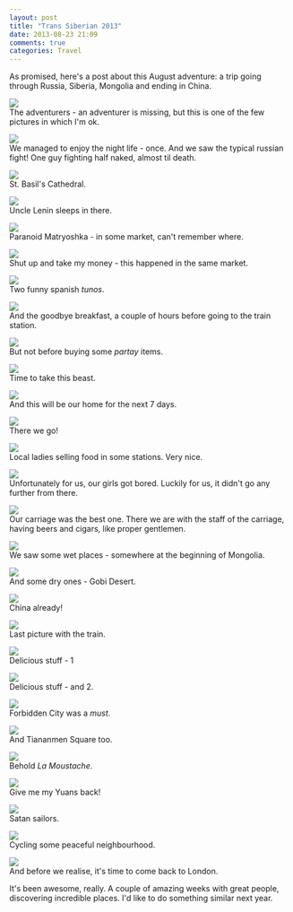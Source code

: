 ```yaml
---
layout: post
title: "Trans Siberian 2013"
date: 2013-08-23 21:09
comments: true
categories: Travel
---
```


As promised, here's a post about this August adventure: a trip going through Russia, Siberia, Mongolia and ending in China.

![](https://lh4.googleusercontent.com/-mCXmvnHTBJA/UhZ-MFSUF_I/AAAAAAAALj0/_btv84nweHo/w660/P8040494.JPG)  
The adventurers - an adventurer is missing, but this is one of the few pictures in which I'm ok.

![](https://lh4.googleusercontent.com/-m3QwgWAnkUI/UhKz-VXnJiI/AAAAAAAAFQo/JYLiiq4aZAQ/w660/P8030475.JPG)  
We managed to enjoy the night life - once. And we saw the typical russian fight! One guy fighting half naked, almost til death.

![](https://lh5.googleusercontent.com/-EX1ygtOY18U/Ug-9xPxF04I/AAAAAAAAKE4/D8YYoMplTjY/w660/IMG_20130804_124842.jpg)  
St. Basil's Cathedral.

![](https://lh5.googleusercontent.com/-AyGdd3y5LxE/UhCBxec15aI/AAAAAAAAKyg/PGpJ_Yn60HQ/w660/IMG_20130804_133625.jpg)  
Uncle Lenin sleeps in there.

![](https://lh4.googleusercontent.com/-rBWu0N2q2sw/UhaB-yhPDFI/AAAAAAAALkQ/bGKGOAR2g1E/w660/P8040570.JPG)  
Paranoid Matryoshka - in some market, can't remember where.

![](https://lh4.googleusercontent.com/-YQ66QHLGgo4/Ug_EhNmpbRI/AAAAAAAAKOQ/nGqLUsoH4m8/w660/IMG_20130805_143331.jpg)  
Shut up and take my money - this happened in the same market.

![](https://lh3.googleusercontent.com/-LvBitvwd0oY/UhaB_NLT0sI/AAAAAAAALkU/vbvdUVzc1_Y/w660/P8050821.JPG)  
Two funny spanish _tunos_.

![](https://lh3.googleusercontent.com/-cQdSl7NRn3o/UhaB-yauaSI/AAAAAAAALkY/NvSManMBsGE/w660/P8060881.JPG)  
And the goodbye breakfast, a couple of hours before going to the train station.

![](https://lh3.googleusercontent.com/-xQf1FiykvMs/UhaFAWfSHMI/AAAAAAAALks/hlS11rNL1jo/w660/P8060930.JPG)    
But not before buying some _partay_ items.

![](https://lh5.googleusercontent.com/-_hpukxKj9dA/UhaFA33eiFI/AAAAAAAALk0/bPMKH7trTKs/w660/P8081144.JPG)  
Time to take this beast.

![](https://lh3.googleusercontent.com/-o_Iy5kzawFM/UhaFBMWjOqI/AAAAAAAALlI/m_lJPo04d44/w660/P8081160.JPG)  
And this will be our home for the next 7 days.

![](https://lh4.googleusercontent.com/-GhYSFbojUxg/UhaFCHjgvmI/AAAAAAAALlY/oh5dqOa6r04/w660/P8091285.JPG)  
There we go!

![](https://lh4.googleusercontent.com/-ZWpgKF4x5Tg/UhaFB2hJwII/AAAAAAAALlQ/T4MnxYOZVcU/w660/P8091195.JPG)  
Local ladies selling food in some stations. Very nice.

![](https://lh4.googleusercontent.com/-ZGbjknIK2W0/UhaFBZdtC_I/AAAAAAAALlA/NBhPMwPhWts/w660/P8081182.JPG)  
Unfortunately for us, our girls got bored. Luckily for us, it didn't go any further from there.

![](https://lh5.googleusercontent.com/-8ZFBjThcEkk/UhaFCf7Oj1I/AAAAAAAALlg/uPMv7lynKyw/w660/P8101559.JPG)  
Our carriage was the best one. There we are with the staff of the carriage, having beers and cigars, like proper gentlemen.

![](https://lh4.googleusercontent.com/-nAIzVCg1qB0/UhaFCwjvyVI/AAAAAAAALlo/NIvUB4GbhLA/w660/P8111586.JPG)  
We saw some wet places - somewhere at the beginning of Mongolia.

![](https://lh4.googleusercontent.com/-7e4gDVs3ILg/UhaFDMaMrmI/AAAAAAAALlw/X_eiKeguzSE/w660/P8111624.JPG)  
And some dry ones - Gobi Desert.

![](https://lh6.googleusercontent.com/-6EXBbNG7JMM/UhaFDrGq60I/AAAAAAAALl4/ARpbi7s91e8/w660/P8121732.JPG)  
China already!

![](https://lh5.googleusercontent.com/-GRky_g17f-A/UhaJj4ESk5I/AAAAAAAALmc/GEE4dlGkxXI/w660/P8121741.JPG)  
Last picture with the train.

![](https://lh3.googleusercontent.com/-gd0ygFxTQqc/UhaJj90YEsI/AAAAAAAALmU/LjJLh8tDmLc/w660/P8121745.JPG)  
Delicious stuff - 1

![](https://lh6.googleusercontent.com/-9m1gONiE4-w/UhaJjwMffXI/AAAAAAAALnU/PCka9kLQR_U/w660/P8121753.JPG)  
Delicious stuff - and 2.

![](https://lh5.googleusercontent.com/-TwDUyQgfIRU/UhaJkUuc0-I/AAAAAAAALmk/LMxbfCfI71E/w660/P8131777.JPG)  
Forbidden City was a _must_.

![](https://lh4.googleusercontent.com/-tlJEdc7ivK8/UhaJkmpghQI/AAAAAAAALms/MkzVhPOoPHk/w660/P8131874.JPG)  
And Tiananmen Square too.

![](https://lh3.googleusercontent.com/-u3cuOhMtaRY/UhaJlSGE7CI/AAAAAAAALno/5T9A7LNm1TY/w660/P8131930.JPG)  
Behold _La Moustache_.

![](https://lh3.googleusercontent.com/--sjjNpZbL70/UhaJk8NAjFI/AAAAAAAALm0/jR5VvLyVuGQ/w660/P8131917.JPG)  
Give me my Yuans back!

![](https://lh3.googleusercontent.com/-xqfeao6tUrw/UhaJmPr5LSI/AAAAAAAALnM/yiRbY9aDgk4/w660/P8142008.JPG)  
Satan sailors.

![](https://lh5.googleusercontent.com/-IGacnVoOwVQ/UhaJmmTpJuI/AAAAAAAALng/GJ_8bUOhrEk/w660/P8142091.JPG)  
Cycling some peaceful neighbourhood.

![](https://lh3.googleusercontent.com/-7KpvQhqkc_s/UhaJnHDn5UI/AAAAAAAALnc/MyC9-GGaEtQ/w660/P8172275.JPG)  
And before we realise, it's time to come back to London.

It's been awesome, really. A couple of amazing weeks with great people, discovering incredible places. I'd like to do something similar next year.